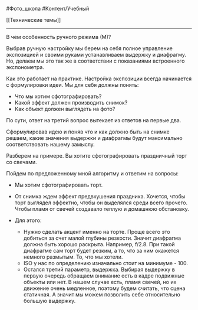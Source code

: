 #Фото_школа #Контент/Учебный 

[[Технические темы]]
__________
В чем особенность ручного режима (М)?

Выбрав ручную настройку мы берем на себя полное управление экспозицией и своими руками устанавливаем выдержку и диафрагму.
Но, делаем мы это так же в соответствии с показаниями встроенного экспонометра.

Как это работает на практике.
Настройка экспозиции всегда начинается с формулировки идеи. Мы для себя должны понять:
- Что мы хотим сфотографировать?
- Какой эффект должен производить снимок?
- Как объект должен выглядеть на фото?

По сути, ответ на третий вопрос вытекает из ответов на первые два.

Сформулировав идею и поняв что и как должно быть на снимке решаем, какие значения выдержки и диафрагмы будут максимально соответствовать нашему замыслу.

Разберем на примере.
Вы хотите сфотографировать праздничный торт со свечами. 

Пойдем по предложенному мной алгоритму и ответим на вопросы:
- Мы хотим сфотографировать торт.
- От снимка ждем эффект предвкушения праздника. Хочется, чтобы торт выглядел эффектно, чтобы он выделялся среди всего прочего. Чтобы пламя от свечей создавало теплую и домашнюю обстановку.

- Для этого:
	- Нужно сделать акцент именно на торте. Проще всего это добиться за счет малой глубины резкости. Значит диафрагма должна быть хорошо раскрыта. Например, f/2.8. При такой диафрагме сам торт будет резким, а то, что за ним окажется немного размытым. То, что мы хотели.
	- ISO у нас по определению изначально стоит на минимуме - 100.
	- Остался третий параметр, выдержка. Выбирая выдержку в первую очередь обращаем внимание есть в кадре подвижные объекты или нет. В нашем случае есть, пламя свечей, но их движение очень медленное, поэтому будем считать, что сцена статичная. А значит мы можем позволить себе относительно большую выдержку.
	



